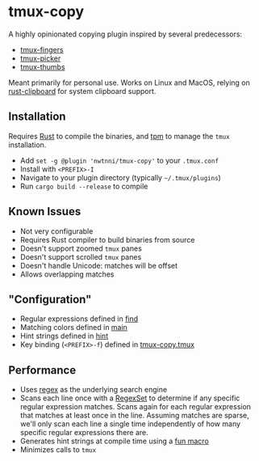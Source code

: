 # tmux-copy

A highly opinionated copying plugin inspired by several predecessors:

- [tmux-fingers][tf]
- [tmux-picker][tp]
- [tmux-thumbs][tt]

Meant primarily for personal use. Works on Linux and MacOS, relying
on [rust-clipboard][cb] for system clipboard support.

## Installation

Requires [Rust][rust] to compile the binaries, and [tpm][tpm] to manage the `tmux` installation.

- Add `set -g @plugin 'nwtnni/tmux-copy'` to your `.tmux.conf`
- Install with `<PREFIX>-I`
- Navigate to your plugin directory (typically `~/.tmux/plugins`)
- Run `cargo build --release` to compile

## Known Issues

- Not very configurable
- Requires Rust compiler to build binaries from source
- Doesn't support zoomed `tmux` panes
- Doesn't support scrolled `tmux` panes
- Doesn't handle Unicode: matches will be offset
- Allows overlapping matches

## "Configuration"

- Regular expressions defined in [find][find]
- Matching colors defined in [main][main]
- Hint strings defined in [hint][hint]
- Key binding (`<PREFIX>-f`) defined in [tmux-copy.tmux][tc]

## Performance

- Uses [regex][re] as the underlying search engine
- Scans each line once with a [RegexSet][rs] to determine if any specific
  regular expression matches. Scans again for each regular expression that
  matches at least once in the line. Assuming matches are sparse, we'll
  only scan each line a single time independently of how many specific
  regular expressions there are.
- Generates hint strings at compile time using a [fun macro][ct]
- Minimizes calls to `tmux`

[ct]: https://github.com/nwtnni/tmux-copy/blob/8fd1d3340f4628b45cf8998141db9bce69f9e715/src/util.rs#L1-L11
[tf]: https://github.com/Morantron/tmux-fingers
[tp]: https://github.com/pawel-wiejacha/tmux-picker 
[tt]: https://github.com/fcsonline/tmux-thumbs
[tc]: https://github.com/nwtnni/tmux-copy/blob/master/tmux-copy.tmux
[cb]: https://github.com/aweinstock314/rust-clipboard
[re]: https://docs.rs/regex/1.3.1/regex/
[rs]: https://docs.rs/regex/1.3.1/regex/struct.RegexSet.html
[tpm]: https://github.com/tmux-plugins/tpm
[boot]: https://github.com/nwtnni/tmux-copy/blob/master/src/boot.rs
[find]: https://github.com/nwtnni/tmux-copy/blob/master/src/find.rs
[hint]: https://github.com/nwtnni/tmux-copy/blob/master/src/hint.rs
[main]: https://github.com/nwtnni/tmux-copy/blob/master/src/main.rs
[rust]: https://rustup.rs/
